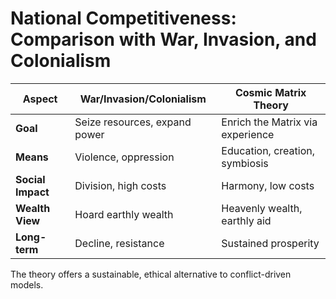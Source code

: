 # National Competitiveness: Comparison with War, Invasion, and Colonialism

| Aspect            | War/Invasion/Colonialism       | Cosmic Matrix Theory         |
|-------------------|--------------------------------|------------------------------|
| **Goal**          | Seize resources, expand power | Enrich the Matrix via experience |
| **Means**         | Violence, oppression          | Education, creation, symbiosis |
| **Social Impact** | Division, high costs          | Harmony, low costs           |
| **Wealth View**   | Hoard earthly wealth          | Heavenly wealth, earthly aid |
| **Long-term**     | Decline, resistance           | Sustained prosperity         |

The theory offers a sustainable, ethical alternative to conflict-driven models.
